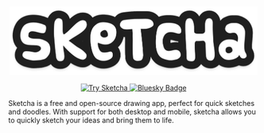 <p align="center">
  <img src="https://raw.githubusercontent.com/whoisjadin/Sketcha/refs/heads/main/sketcha/src/assets/logo.png" alt="Sketcha's Logo" width="500" />
</p>
<p align="center">
  <a href="https://sketcha.app/sketch">
    <img src="https://img.shields.io/badge/Try_Sketcha-aliceblue?style=for-the-badge" alt="Try Sketcha"/>
  </a>
  <a href="https://bsky.app/profile/sketcha.app">
    <img src="https://img.shields.io/badge/Bluesky-0285FF?style=for-the-badge&logo=Bluesky&logoColor=white" alt="Bluesky Badge"/>
  </a>
</p>
<p>Sketcha is a free and open-source drawing app, perfect for quick sketches and doodles. With support for both desktop and mobile, sketcha allows you to quickly sketch your ideas and bring them to life.<p>

